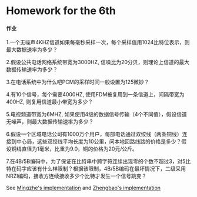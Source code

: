 # Homework for the 6th

#### 作业

1.一个无噪声4KHZ信道如果每毫秒采样一次，每个采样值用1024比特位表示，则最大数据速率为多少？

2.假设公共电话网络系统带宽为3000HZ, 信噪比为20分贝，则理论上信道的最大数据传输速率为多少？

3.在电话系统中为什么吧PCM的采样时间一般设置为125微妙？

4.有10个信号，每个需要4000HZ, 使用FDM被复用到一条信道上，间隔带宽为400HZ, 则复用信道最小带宽为多少？

5.电视频道带宽为6MHZ, 如果使用4级的数据信号传输（4个不同值），假设信道无噪声，则最大数据传输速率为多少？

6.假设一个区域电话公司有1000万个用户，每部电话通过双绞线（两条铜线）连接到中心局，这些双绞线平均长度为10公里，问本地回路线路的价格是多少？假设铜线直径为1毫米，比重为9.0，铜的价格为20元/公斤。

7.在4B/5B编码中，为了保证在比特串中跨字符连续出现零的个数不超过3，对5比特在码字应该有什么样限制？根据该限制，4B/5B编码在最坏情况下，二级采用NRZI编码，接收方连续接收多少个比特才发生一个信号跳变？

See [Mingzhe's implementation](https://github.com/DuNGEOnmassster/Computer_Network_Homework/tree/mingzhe/Homework6) and [Zhengbao's implementation](https://github.com/DuNGEOnmassster/Computer_Network_Homework/tree/zhengbao/Homework6)